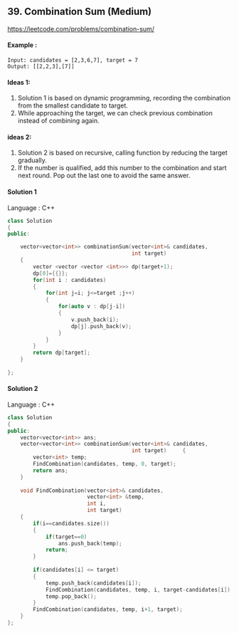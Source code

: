 ## **39. Combination Sum (Medium)** 

https://leetcode.com/problems/combination-sum/



#### Example :

```
Input: candidates = [2,3,6,7], target = 7
Output: [[2,2,3],[7]]
```



#### Ideas 1: 

1. Solution 1 is based on dynamic programming, recording the combination from the smallest candidate to target. 
2. While approaching the target, we can check previous combination instead of combining again.



#### ideas 2:

1. Solution 2 is based on recursive, calling function by reducing the target gradually. 
2. If the number is qualified, add this number to the combination and start next round. Pop out the last one to avoid the same answer.




#### Solution 1

Language : C++

```C++
class Solution 
{
public:

    vector<vector<int>> combinationSum(vector<int>& candidates, 
                                       int target)    
    {
        vector <vector <vector <int>>> dp(target+1);
        dp[0]={{}};
        for(int i : candidates)
        {
            for(int j=i; j<=target ;j++)
            {
                for(auto v : dp[j-i])
                {
                    v.push_back(i);
                    dp[j].push_back(v);
                }
            }
        }
        return dp[target];
    }
    
};
```



#### Solution 2

Language : C++

```c++
class Solution 
{
public:
    vector<vector<int>> ans;
    vector<vector<int>> combinationSum(vector<int>& candidates, 
                                       int target)     {
        vector<int> temp;
        FindCombination(candidates, temp, 0, target);
        return ans;
    }
    
    void FindCombination(vector<int>& candidates, 
                         vector<int> &temp, 
                         int i, 
                         int target)
    {
        if(i==candidates.size())
        {
            if(target==0)
                ans.push_back(temp);
            return;
        }
        
        if(candidates[i] <= target)
        {
            temp.push_back(candidates[i]);
            FindCombination(candidates, temp, i, target-candidates[i]);
            temp.pop_back();
        }
        FindCombination(candidates, temp, i+1, target);
    }
};
```

